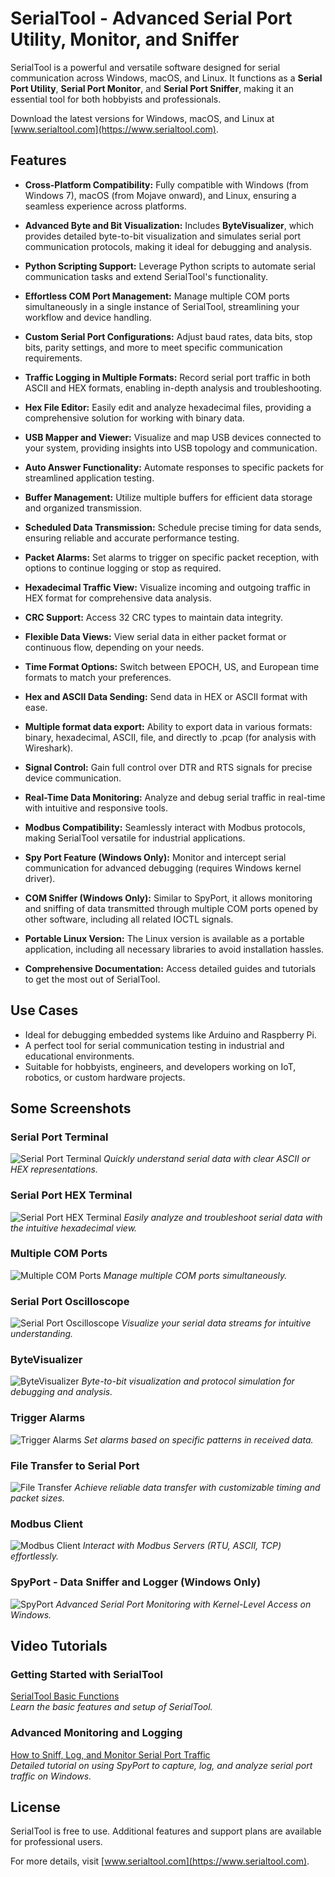 # SerialTool - Advanced Serial Port Utility, Monitor, and Sniffer

SerialTool is a powerful and versatile software designed for serial communication across Windows, macOS, and Linux. It functions as a **Serial Port Utility**, **Serial Port Monitor**, and **Serial Port Sniffer**, making it an essential tool for both hobbyists and professionals. 

Download the latest versions for Windows, macOS, and Linux at [www.serialtool.com](https://www.serialtool.com).

## Features

- **Cross-Platform Compatibility:** Fully compatible with Windows (from Windows 7), macOS (from Mojave onward), and Linux, ensuring a seamless experience across platforms.

- **Advanced Byte and Bit Visualization:** Includes **ByteVisualizer**, which provides detailed byte-to-bit visualization and simulates serial port communication protocols, making it ideal for debugging and analysis.

- **Python Scripting Support:** Leverage Python scripts to automate serial communication tasks and extend SerialTool's functionality.

- **Effortless COM Port Management:** Manage multiple COM ports simultaneously in a single instance of SerialTool, streamlining your workflow and device handling.

- **Custom Serial Port Configurations:** Adjust baud rates, data bits, stop bits, parity settings, and more to meet specific communication requirements.

- **Traffic Logging in Multiple Formats:** Record serial port traffic in both ASCII and HEX formats, enabling in-depth analysis and troubleshooting.

- **Hex File Editor:** Easily edit and analyze hexadecimal files, providing a comprehensive solution for working with binary data.

- **USB Mapper and Viewer:** Visualize and map USB devices connected to your system, providing insights into USB topology and communication.

- **Auto Answer Functionality:** Automate responses to specific packets for streamlined application testing.

- **Buffer Management:** Utilize multiple buffers for efficient data storage and organized transmission.

- **Scheduled Data Transmission:** Schedule precise timing for data sends, ensuring reliable and accurate performance testing.

- **Packet Alarms:** Set alarms to trigger on specific packet reception, with options to continue logging or stop as required.

- **Hexadecimal Traffic View:** Visualize incoming and outgoing traffic in HEX format for comprehensive data analysis.

- **CRC Support:** Access 32 CRC types to maintain data integrity.

- **Flexible Data Views:** View serial data in either packet format or continuous flow, depending on your needs.

- **Time Format Options:** Switch between EPOCH, US, and European time formats to match your preferences.

- **Hex and ASCII Data Sending:** Send data in HEX or ASCII format with ease.
  
- **Multiple format data export:** Ability to export data in various formats: binary, hexadecimal, ASCII, file, and directly to .pcap (for analysis with Wireshark).

- **Signal Control:** Gain full control over DTR and RTS signals for precise device communication.

- **Real-Time Data Monitoring:** Analyze and debug serial traffic in real-time with intuitive and responsive tools.

- **Modbus Compatibility:** Seamlessly interact with Modbus protocols, making SerialTool versatile for industrial applications.

- **Spy Port Feature (Windows Only):** Monitor and intercept serial communication for advanced debugging (requires Windows kernel driver).

-  **COM Sniffer (Windows Only):** Similar to SpyPort, it allows monitoring and sniffing of data transmitted through multiple COM ports opened by other software, including all related IOCTL signals.

- **Portable Linux Version:** The Linux version is available as a portable application, including all necessary libraries to avoid installation hassles.

- **Comprehensive Documentation:** Access detailed guides and tutorials to get the most out of SerialTool.

## Use Cases

- Ideal for debugging embedded systems like Arduino and Raspberry Pi.
- A perfect tool for serial communication testing in industrial and educational environments.
- Suitable for hobbyists, engineers, and developers working on IoT, robotics, or custom hardware projects.


## Some Screenshots

### Serial Port Terminal
![Serial Port Terminal](https://www.serialtool.com/assets/img/ScreenShots/2024/serialtool-serial-console_windows_2000.png "Serial Port Terminal")
*Quickly understand serial data with clear ASCII or HEX representations.*

### Serial Port HEX Terminal
![Serial Port HEX Terminal](https://www.serialtool.com/assets/img/ScreenShots/2024/serialtool-serial-hex-terminal_windows_2000.png "Serial Port HEX Terminal")
*Easily analyze and troubleshoot serial data with the intuitive hexadecimal view.*

### Multiple COM Ports
![Multiple COM Ports](https://www.serialtool.com/assets/img/ScreenShots/2024/serialtool-serial-multiple-com-ports_windows_1200.png "Multiple COM Ports")
*Manage multiple COM ports simultaneously.*

### Serial Port Oscilloscope
![Serial Port Oscilloscope](https://www.serialtool.com/assets/img/ScreenShots/2024/serialtool-serial-oscilloscope-software_windows_2000.png "Serial Port Oscilloscope")
*Visualize your serial data streams for intuitive understanding.*

### ByteVisualizer
![ByteVisualizer](https://www.serialtool.com/assets/img/ScreenShots/ByteVisualizer-SerialPort-byte-visualizer-bits.png "ByteVisualizer")
*Byte-to-bit visualization and protocol simulation for debugging and analysis.*

### Trigger Alarms
![Trigger Alarms](https://www.serialtool.com/assets/img/ScreenShots/2024/serialtool-serial-trigger-alarms_windows_1200.png "Trigger Alarms")
*Set alarms based on specific patterns in received data.*

### File Transfer to Serial Port
![File Transfer](https://www.serialtool.com/assets/img/ScreenShots/2024/serialtool-serial-port-file-transfer_windows_800.jpg "File Transfer to Serial Port")
*Achieve reliable data transfer with customizable timing and packet sizes.*

### Modbus Client
![Modbus Client](https://www.serialtool.com/assets/img/ScreenShots/2024/serialtool-serial-modbus-client_windows_1200.png "Modbus Client")
*Interact with Modbus Servers (RTU, ASCII, TCP) effortlessly.*

### SpyPort - Data Sniffer and Logger (Windows Only)
![SpyPort](https://www.serialtool.com/assets/img/ScreenShots/2024/serialtool-serial-spyport-datalogger-com-sniffer_windows_2000.png "SpyPort Data Sniffer and Logger")
*Advanced Serial Port Monitoring with Kernel-Level Access on Windows.*

## Video Tutorials

### Getting Started with SerialTool
[SerialTool Basic Functions](https://youtu.be/9KUgLtzWmaY)  
*Learn the basic features and setup of SerialTool.*

### Advanced Monitoring and Logging
[How to Sniff, Log, and Monitor Serial Port Traffic](https://youtu.be/X7EX7Wbh4BA)  
*Detailed tutorial on using SpyPort to capture, log, and analyze serial port traffic on Windows.*


## License

SerialTool is free to use. Additional features and support plans are available for professional users.

For more details, visit [www.serialtool.com](https://www.serialtool.com).
